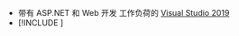 * 带有 ASP.NET 和 Web 开发  工作负荷的 [Visual Studio 2019](https://visualstudio.microsoft.com/downloads/?utm_medium=microsoft&utm_source=docs.microsoft.com&utm_campaign=inline+link&utm_content=download+vs2019)
* [!INCLUDE [](~/includes/3.0-SDK.md)]
